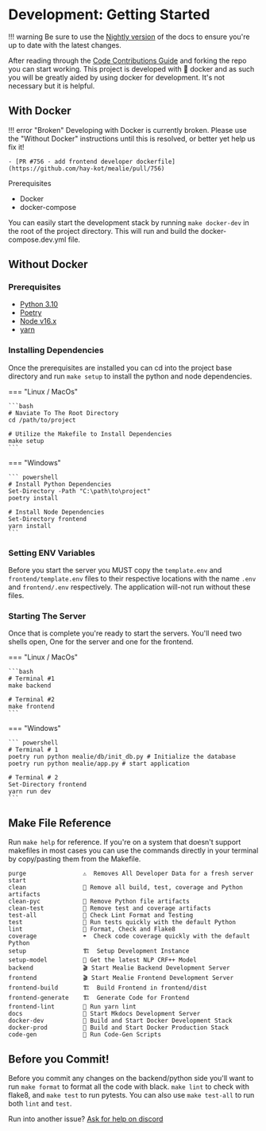 # Development: Getting Started

!!! warning
    Be sure to use the [Nightly version](https://nightly.mealie.io/) of the docs to ensure you're up to date with 
    the latest changes.

After reading through the [Code Contributions Guide](../developers-guide/code-contributions.md) and forking the repo you can start working. This project is developed with :whale: docker and as such you will be greatly aided by using docker for development. It's not necessary but it is helpful.

## With Docker

!!! error "Broken"
    Developing with Docker is currently broken. Please use the "Without Docker" instructions until this is resolved, or better yet help us fix it!

    - [PR #756 - add frontend developer dockerfile](https://github.com/hay-kot/mealie/pull/756)  

Prerequisites

- Docker
- docker-compose

You can easily start the development stack by running `make docker-dev` in the root of the project directory. This will run and build the docker-compose.dev.yml file.

## Without Docker
### Prerequisites

- [Python 3.10](https://www.python.org/downloads/)
- [Poetry](https://python-poetry.org/docs/#installation)
- [Node v16.x](https://nodejs.org/en/)
- [yarn](https://classic.yarnpkg.com/lang/en/docs/install/#mac-stable)

### Installing Dependencies

Once the prerequisites are installed you can cd into the project base directory and run `make setup` to install the python and node dependencies. 

=== "Linux / MacOs"

    ```bash
    # Naviate To The Root Directory
    cd /path/to/project

    # Utilize the Makefile to Install Dependencies
    make setup
    ```

=== "Windows"

    ``` powershell
    # Install Python Dependencies
    Set-Directory -Path "C:\path\to\project"
    poetry install

    # Install Node Dependencies
    Set-Directory frontend
    yarn install
    ```

### Setting ENV Variables

Before you start the server you MUST copy the `template.env` and `frontend/template.env` files to their respective locations with the name `.env` and `frontend/.env` respectively. The application will-not run without these files.

### Starting The Server

Once that is complete you're ready to start the servers. You'll need two shells open, One for the server and one for the frontend.

=== "Linux / MacOs"

    ```bash
    # Terminal #1 
    make backend 

    # Terminal #2
    make frontend
    ```

=== "Windows"

    ``` powershell
    # Terminal # 1
	poetry run python mealie/db/init_db.py # Initialize the database
	poetry run python mealie/app.py # start application

    # Terminal # 2
    Set-Directory frontend
    yarn run dev
    ```

## Make File Reference 

Run `make help` for reference. If you're on a system that doesn't support makefiles in most cases you can use the commands directly in your terminal by copy/pasting them from the Makefile.

```
purge                ⚠️  Removes All Developer Data for a fresh server start
clean                🧹 Remove all build, test, coverage and Python artifacts
clean-pyc            🧹 Remove Python file artifacts
clean-test           🧹 Remove test and coverage artifacts
test-all             🧪 Check Lint Format and Testing
test                 🧪 Run tests quickly with the default Python
lint                 🧺 Format, Check and Flake8 
coverage             ☂️  Check code coverage quickly with the default Python
setup                🏗  Setup Development Instance
setup-model          🤖 Get the latest NLP CRF++ Model
backend              🎬 Start Mealie Backend Development Server
frontend             🎬 Start Mealie Frontend Development Server
frontend-build       🏗  Build Frontend in frontend/dist
frontend-generate    🏗  Generate Code for Frontend
frontend-lint        🧺 Run yarn lint
docs                 📄 Start Mkdocs Development Server
docker-dev           🐳 Build and Start Docker Development Stack
docker-prod          🐳 Build and Start Docker Production Stack
code-gen             🤖 Run Code-Gen Scripts

```

## Before you Commit! 

Before you commit any changes on the backend/python side you'll want to run `make format` to format all the code with black. `make lint` to check with flake8, and `make test` to run pytests. You can also use `make test-all` to run both `lint` and `test`. 

Run into another issue? [Ask for help on discord](https://discord.gg/QuStdQGSGK)